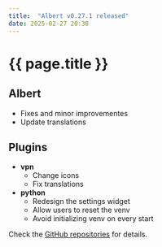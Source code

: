 ```yaml
---
title:  "Albert v0.27.1 released"
date: 2025-02-27 20:38
---
```


# {{ page.title }}

## Albert

- Fixes and minor improvementes
- Update translations

## Plugins

- **vpn**
  - Change icons
  - Fix translations
- **python**
  - Redesign the settings widget
  - Allow users to reset the venv
  - Avoid initializing venv on every start

Check the [GitHub repositories](https://github.com/albertlauncher/albert/commits/v0.27.1) for details.
